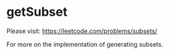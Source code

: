 # getSubset
Please visit:
https://leetcode.com/problems/subsets/

For more on the implementation of generating subsets.
